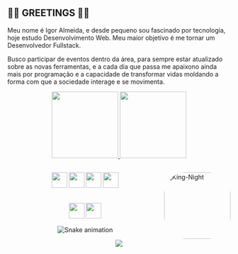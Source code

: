 ## 👾👾 GREETINGS 👾👾

Meu nome é Igor Almeida, e desde pequeno sou fascinado por tecnologia, hoje estudo Desenvolvimento Web. Meu maior objetivo é me tornar um Desenvolvedor Fullstack.

Busco participar de eventos dentro da área, para sempre estar atualizado sobre as novas ferramentas, e a cada dia que passa me apaixono ainda mais por programação e a capacidade de transformar vidas moldando a forma com que a sociedade interage e se movimenta.

<div align="center">
  <a href="https://github.com/igorAlmeida00">
    <img height="150em" src="https://github-readme-stats.vercel.app/api?username=igorAlmeida00&count_private=true&include_all_commits=true&show_icons=true&theme=tokyonight&hide_border=false&show_owner=true"/>
    <img height="150em" src="https://github-readme-stats.vercel.app/api/top-langs/?username=igorAlmeida00&theme=tokyonight&hide_border=false&&layout=compact"/>
  </a>
</div>

  ##
  <img align="right" alt="King-Night" height="150" style="border-radius:50px;" src="https://64.media.tumblr.com/2c33f4e6e264cad6fe5b2695cb30472d/66017b3acf2b1d6f-2e/s400x600/a2eff960ffdba073a3bcd204aaae5d02746e3f9e.gifv"><div align="center">
  
  
  <a href="https://developer.mozilla.org/docs/Web/HTML"><img height="35" src= "https://img.shields.io/badge/HTML5-E34F26?style=for-the-badge&logo=html5&logoColor=white"></a>
  <a href="https://developer.mozilla.org/docs/Web/CSS"><img height="35" src= "https://img.shields.io/badge/CSS3-1572B6?style=for-the-badge&logo=css3&logoColor=white"></a>
  <a href="https://www.javascript.com/"><img height="35" src= "https://img.shields.io/badge/JavaScript-F7DF1E?style=for-the-badge&logo=javascript&logoColor=black"></a>
  <a href="https://nodejs.org/en/docs/"><img height="35" src= "https://img.shields.io/badge/Node.js-43853D?style=for-the-badge&logo=node.js&logoColor=white"></a>
<!--<a href="https://www.typescriptlang.org/docs/"><img height="35" src="https://img.shields.io/badge/TypeScript-007ACC?style=for-the-badge&logo=typescript&logoColor=white"></a>-->
<!--<a href="https://pt-br.reactjs.org/docs/getting-started.html"><img height="35" src= "https://img.shields.io/badge/React-20232A?style=for-the-badge&logo=react&logoColor=61DAFB"></a>-->
  
<!--<a href="https://styled-components.com/docs"><img height="35" src="https://img.shields.io/badge/styled--components-DB7093?style=for-the-badge&logo=styled-components&logoColor=white"></a>-->
<!--<a href="https://tailwindcss.com/docs/installation"><img height="35" src="https://img.shields.io/badge/Tailwind_CSS-38B2AC?style=for-the-badge&logo=tailwind-css&logoColor=white"></a>-->
 <!--<a href="https://dev.mysql.com/doc/"><img height="35" src="https://img.shields.io/badge/MySQL-00000F?style=for-the-badge&logo=mysql&logoColor=white"></a> -->
 <!--<a href="https://www.mongodb.com/docs/"><img height="35" src="https://img.shields.io/badge/MongoDB-4EA94B?style=for-the-badge&logo=mongodb&logoColor=white"></a>-->
<br>
<a href="mailto:igor77alme@outlook.com"><img height= "35" src="https://img.shields.io/badge/Microsoft_Outlook-0078D4?style=for-the-badge&logo=microsoft-outlook&logoColor=white"></a>
  <a href="https://www.linkedin.com/in/igor-almeida-980363236/"><img height="35" src="https://img.shields.io/badge/LinkedIn-0077B5?style=for-the-badge&logo=linkedin&logoColor=white"></a>
 
![Snake animation](https://github.com/igorAlmeida00/igorAlmeida00/blob/output/github-contribution-grid-snake.svg)

<img src="https://activity-graph.herokuapp.com/graph?username=igorAlmeida00&bg_color=0D1117&color=1DBBF0&line=90e0ef&point=1DBBF0&hide_border=true"/>
